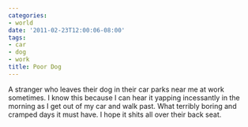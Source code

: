 ```yaml
---
categories:
- world
date: '2011-02-23T12:00:06-08:00'
tags:
- car
- dog
- work
title: Poor Dog
---
```


A stranger who leaves their dog in their car parks near me at work sometimes. I know this because I can hear it yapping incessantly in the morning as I get out of my car and walk past. What terribly boring and cramped days it must have. I hope it shits all over their back seat.
